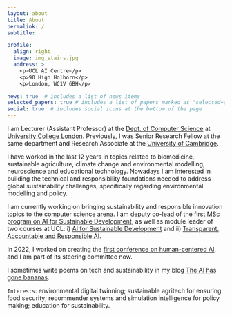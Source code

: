```yaml
---
layout: about
title: About
permalink: /
subtitle: 

profile:
  align: right
  image: img_stairs.jpg
  address: >
    <p>UCL AI Centre</p>
    <p>90 High Holborn</p>
    <p>London, WC1V 6BH</p>

news: true  # includes a list of news items
selected_papers: true # includes a list of papers marked as "selected={true}"
social: true  # includes social icons at the bottom of the page
---
```


I am Lecturer (Assistant Professor) at the [Dept. of Computer Science](https://www.ucl.ac.uk/computer-science/) at [University College London](https://www.ucl.ac.uk/). Previously, I was Senior Research Fellow at the same department and Research Associate at the [University of Cambridge](https://www.cst.cam.ac.uk/). 

I have worked in the last 12 years in topics related to biomedicine, sustainable agriculture, climate change and environmental modelling, neuroscience and educational technology. Nowadays I am interested in building the technical and responsibility foundations needed to address global sustainability challenges, specifically regarding environmental modelling and policy.

I am currently working on bringing sustainability and responsible innovation topics to the computer science arena. I am deputy co-lead of the first [MSc program on AI for Sustainable Development](https://www.ucl.ac.uk/prospective-students/graduate/taught-degrees/artificial-intelligence-sustainable-development-msc), as well as module leader of two courses at UCL: i) [AI for Sustainable Development](https://www.ucl.ac.uk/module-catalogue/modules/ai-for-sustainable-development-COMP0173) and ii) [Transparent, Accountable and Responsible AI](https://www.ucl.ac.uk/module-catalogue/modules/accountable-transparent-and-responsible-artificial-intelligence-COMP0195).

In 2022, I worked on creating the [first conference on human-centered AI](https://www.hhai-conference.org/), and I am part of its steering committee now. 


I sometimes write poems on tech and sustainability in my blog [The AI has gone bananas](http://www.bananas.ai/). 

`Interests`: environmental digital twinning; sustainable agritech for ensuring food security; recommender systems and simulation intelligence for policy making; education for sustainability.
